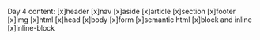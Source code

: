 Day 4 content:
[x]header
[x]nav
[x]aside
[x]article
[x]section
[x]footer
[x]img
[x]html
[x]head
[x]body
[x]form
[x]semantic html
[x]block and inline
[x]inline-block
